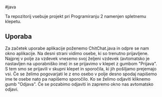 #java

Ta repozitorij vsebuje projekt pri Programiranju 2 namenjen spletnemu klepetu.

## Uporaba

Za začetek uporabe aplikacije poženemo ChitChat.java in odpre se nam okno aplikacije.
Na desni strani vidimo osebe, ki so trenutno prijavljene.
Najprej v polje za vzdevek vnesemo svoj željeni vzdevek (avtomatsko je nastavljen na uporabniško ime)
in se prijavimo v klepet z gumbom "Prijava".
S tem smo se prijavili v skupni klepet in sporočila, ki jih pošiljamo prejemajo vsi.
Če se želimo pogovarjati le z eno osebo v polje desno spodaj napišemo ime te osebe nato pa napišemo sporočilo.
Ko se želimo odjaviti kliknemo gumb "Odjava". Če se pozabimo odjaviti in zapremo okno nas avtomatsko odjavi.
